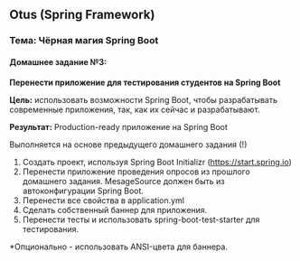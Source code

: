 ## Otus (Spring Framework)
### Тема: Чёрная магия Spring Boot
#### Домашнее задание №3:
**Перенести приложение для тестирования студентов на Spring Boot**

**Цель:** использовать возможности Spring Boot, чтобы
разрабатывать современные приложения, так, как их сейчас и
разрабатывают.

**Результат:** Production-ready приложение на Spring Boot

Выполняется на основе предыдущего домашнего задания (!)

1. Создать проект, используя Spring Boot Initializr
(https://start.spring.io)
2. Перенести приложение проведения опросов из прошлого
домашнего задания. MesageSource должен быть из
автоконфигурации Spring Boot.
3. Перенести все свойства в application.yml
4. Сделать собственный баннер для приложения.
5. Перенести тесты и использовать spring-boot-test-starter для
тестирования.

*Опционально - использовать ANSI-цвета для баннера.